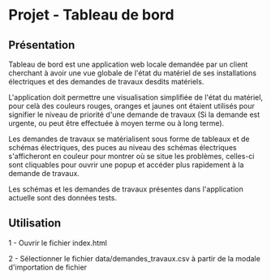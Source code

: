 # Projet - Tableau de bord

## Présentation

Tableau de bord est une application web locale demandée par un client cherchant à avoir une vue globale de l'état du matériel de ses installations électriques et des demandes de travaux desdits matériels.

L'application doit permettre une visualisation simplifiée de l'état du matériel, pour celà des couleurs rouges, oranges et jaunes ont étaient utilisés pour signifier le niveau de priorité d'une demande de travaux (Si la demande est urgente, ou peut être effectuée à moyen terme ou à long terme).

Les demandes de travaux se matérialisent sous forme de tableaux et de schémas électriques, des puces au niveau des schémas électriques s'afficheront en couleur pour montrer où se situe les problèmes, celles-ci sont cliquables pour ouvrir une popup et accéder plus rapidement à la demande de travaux.


Les schémas et les demandes de travaux présentes dans l'application actuelle sont des données tests.

## Utilisation

1 - Ouvrir le fichier index.html

2 - Sélectionner le fichier data/demandes_travaux.csv à partir de la modale d'importation de fichier
